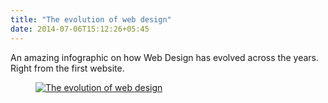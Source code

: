 ```yaml
---
title: "The evolution of web design"
date: 2014-07-06T15:12:26+05:45
---
```


An amazing infographic on how Web Design has evolved across the years. Right from the first website.

<figure>
  <a href="http://2.bp.blogspot.com/-P0i7zR1_txQ/U7kVjyyLW4I/AAAAAAAAFXw/xH4qsxYTE7o/s1600/the-evolution-of-web-design.jpg">
    <img alt="The evolution of web design"  src="http://2.bp.blogspot.com/-P0i7zR1_txQ/U7kVjyyLW4I/AAAAAAAAFXw/xH4qsxYTE7o/s1600/the-evolution-of-web-design.jpg" />
  </a>
</figure>